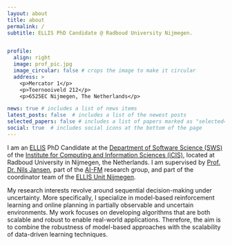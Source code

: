 ```yaml
---
layout: about
title: about
permalink: /
subtitle: ELLIS PhD Candidate @ Radboud University Nijmegen.


profile:
  align: right
  image: prof_pic.jpg
  image_circular: false # crops the image to make it circular
  address: >
    <p>Mercator 1</p>
    <p>Toernooiveld 212</p>
    <p>6525EC Nijmegen, The Netherlands</p>

news: true # includes a list of news items
latest_posts: false  # includes a list of the newest posts
selected_papers: false # includes a list of papers marked as "selected={true}"
social: true  # includes social icons at the bottom of the page
---
```


I am an <a href='https://ellis.eu/'>ELLIS</a> PhD Candidate at the <a href='https://sws.cs.ru.nl/'>Department of Software Science (SWS)</a> of the <a href='https://www.ru.nl/icis/'>Institute for Computing and Information Sciences (iCIS)</a>, located at Radboud University in Nijmegen, the Netherlands. I am supervised by <a href='https://www.nilsjansen.org'>Prof. Dr. Nils Jansen</a>, part of the <a href='https://ai-fm.org/'>AI-FM</a> research group, and part of the coordinator team of the <a href='https://www.ru.nl/ai/ellis-unit'>ELLIS Unit Nijmegen</a>.

My research interests revolve around sequential decision-making under uncertainty. More specifically, I specialize in model-based reinforcement learning and online planning in partially observable and uncertain environments. My work focuses on developing algorithms that are both scalable and robust to enable real-world applications. Therefore, the aim is to combine the robustness of model-based approaches with the scalability of data-driven learning techniques.
